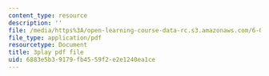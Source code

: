 ```yaml
---
content_type: resource
description: ''
file: /media/https%3A/open-learning-course-data-rc.s3.amazonaws.com/6-041-probabilistic-systems-analysis-and-applied-probability-fall-2010/6883e5b39179fb4559f2e2e1240ea1ce_4UJc0S8APm4.pdf
file_type: application/pdf
resourcetype: Document
title: 3play pdf file
uid: 6883e5b3-9179-fb45-59f2-e2e1240ea1ce
---
```

